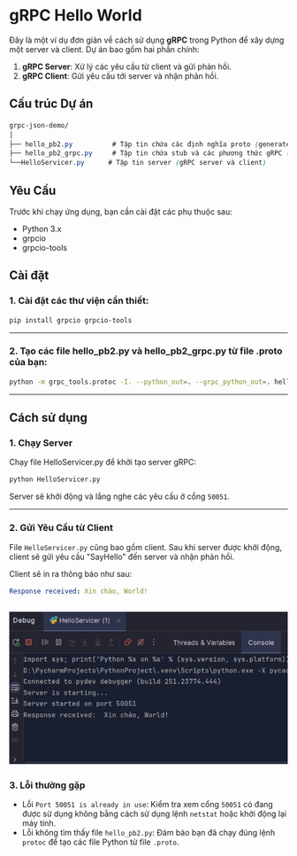 # gRPC Hello World

Đây là một ví dụ đơn giản về cách sử dụng **gRPC** trong Python để xây dựng một server và client. Dự án bao gồm hai phần chính:

1. **gRPC Server**: Xử lý các yêu cầu từ client và gửi phản hồi.
2. **gRPC Client**: Gửi yêu cầu tới server và nhận phản hồi.

## Cấu trúc Dự án

```css
grpc-json-demo/
│
├── hello_pb2.py          # Tập tin chứa các định nghĩa proto (generated code)
├── hello_pb2_grpc.py     # Tập tin chứa stub và các phương thức gRPC (generated code)
└──HelloServicer.py      # Tập tin server (gRPC server và client)
```


## Yêu Cầu

Trước khi chạy ứng dụng, bạn cần cài đặt các phụ thuộc sau:

- Python 3.x
- grpcio
- grpcio-tools

## Cài đặt

### 1. Cài đặt các thư viện cần thiết:

```bash
pip install grpcio grpcio-tools
```
--- 
### 2. Tạo các file hello_pb2.py và hello_pb2_grpc.py từ file .proto của bạn:

```bash
python -m grpc_tools.protoc -I. --python_out=. --grpc_python_out=. hello.proto
```
---

## Cách sử dụng
### 1. Chạy Server
   Chạy file HelloServicer.py để khởi tạo server gRPC:
```bash
python HelloServicer.py
```
Server sẽ khởi động và lắng nghe các yêu cầu ở cổng `50051`.

---

### 2. Gửi Yêu Cầu từ Client
File `HelloServicer.py` cũng bao gồm client. Sau khi server được khởi động, client sẽ gửi yêu cầu "SayHello" đến server và nhận phản hồi.

Client sẽ in ra thông báo như sau:
```yaml
Response received: Xin chào, World!
```
![img_2.png](img_2.png)
---

### 3. Lỗi thường gặp
   - Lỗi `Port 50051 is already in use`: Kiểm tra xem cổng `50051` có đang được sử dụng không bằng cách sử dụng lệnh `netstat` hoặc khởi động lại máy tính.
   - Lỗi không tìm thấy file `hello_pb2.py`: Đảm bảo bạn đã chạy đúng lệnh `protoc` để tạo các file Python từ file `.proto`.
